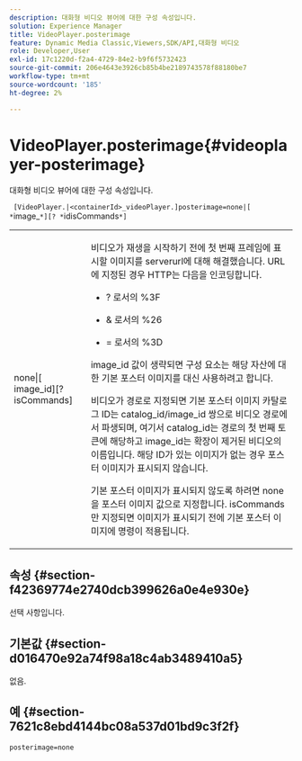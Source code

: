 ```yaml
---
description: 대화형 비디오 뷰어에 대한 구성 속성입니다.
solution: Experience Manager
title: VideoPlayer.posterimage
feature: Dynamic Media Classic,Viewers,SDK/API,대화형 비디오
role: Developer,User
exl-id: 17c1220d-f2a4-4729-84e2-b9f6f5732423
source-git-commit: 206e4643e3926cb85b4be2189743578f88180be7
workflow-type: tm+mt
source-wordcount: '185'
ht-degree: 2%

---
```


# VideoPlayer.posterimage{#videoplayer-posterimage}

대화형 비디오 뷰어에 대한 구성 속성입니다.

` [VideoPlayer.|<containerId>_videoPlayer.]posterimage=none|[ *`image_`*][? *`idisCommands`*]`

<table id="table_C616483932C2482CA9794DDD7313FD7C"> 
 <tbody> 
  <tr> 
   <td colname="col1"> <p> <span class="codeph"> none|[<span class="varname"> image_id</span>][?<span class="varname"> isCommands</span>]</span> </p> </td> 
   <td colname="col2"> <p> 비디오가 재생을 시작하기 전에 첫 번째 프레임에 표시할 이미지를 <span class="codeph"> serverurl</span>에 대해 해결했습니다. URL에 지정된 경우 HTTP는 다음을 인코딩합니다. </p> <p> 
     <ul id="ul_B38A687CEFE64C68A0B2C227A68A458F"> 
      <li id="li_E7AE1BDAC17E49E0B7ACF89C5C0529F0"> <p> <span class="codeph"> ?</span> 로서의  <span class="codeph"> %3F</span> </p> </li> 
      <li id="li_391CCF067F734480B2B4AFC9760C479A"> <p> <span class="codeph"> &amp;</span> 로서의  <span class="codeph"> %26</span> </p> </li> 
      <li id="li_6824B66A55554C5A8B12874DCF5BFAEE"> <p> <span class="codeph"> = </span> 로서의  <span class="codeph"> %3D</span> </p> </li> 
     </ul> </p> <p><span class="codeph"><span class="varname"> image_id</span></span> 값이 생략되면 구성 요소는 해당 자산에 대한 기본 포스터 이미지를 대신 사용하려고 합니다. </p> <p>비디오가 경로로 지정되면 기본 포스터 이미지 카탈로그 ID는 <span class="codeph"> catalog_id/image_id</span> 쌍으로 비디오 경로에서 파생되며, 여기서 <span class="codeph"> catalog_id</span>는 경로의 첫 번째 토큰에 해당하고 <span class="codeph"> image_id</span>는 확장이 제거된 비디오의 이름입니다. 해당 ID가 있는 이미지가 없는 경우 포스터 이미지가 표시되지 않습니다. </p> <p>기본 포스터 이미지가 표시되지 않도록 하려면 <span class="codeph"> none</span> 을 포스터 이미지 값으로 지정합니다. <span class="codeph"><span class="varname"> isCommands</span></span>만 지정되면 이미지가 표시되기 전에 기본 포스터 이미지에 명령이 적용됩니다. </p> </td> 
  </tr> 
 </tbody> 
</table>

## 속성 {#section-f42369774e2740dcb399626a0e4e930e}

선택 사항입니다.

## 기본값 {#section-d016470e92a74f98a18c4ab3489410a5}

없음.

## 예 {#section-7621c8ebd4144bc08a537d01bd9c3f2f}

```
posterimage=none
```
